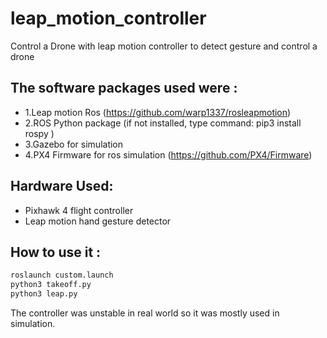 # leap_motion_controller
Control a Drone with leap motion controller to detect gesture and control a drone

## The software packages used were :
- 1.Leap motion Ros (https://github.com/warp1337/rosleapmotion)
- 2.ROS Python package (if not installed, type command: pip3 install rospy )
- 3.Gazebo for simulation 
- 4.PX4 Firmware for ros simulation (https://github.com/PX4/Firmware)
 
## Hardware Used:
  - Pixhawk 4 flight controller
  - Leap motion hand gesture detector
 
## How to use it :
```bash
roslaunch custom.launch
python3 takeoff.py
python3 leap.py
```
The controller was unstable in real world so it was mostly used in simulation.

